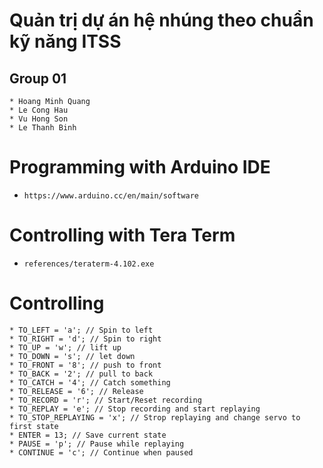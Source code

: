 # Quản trị dự án hệ nhúng theo chuẩn kỹ năng ITSS

## Group 01
```
* Hoang Minh Quang
* Le Cong Hau
* Vu Hong Son
* Le Thanh Binh
```

# Programming with Arduino IDE
* `https://www.arduino.cc/en/main/software`
# Controlling with Tera Term
* `references/teraterm-4.102.exe`		
# Controlling
```
* TO_LEFT = 'a'; // Spin to left
* TO_RIGHT = 'd'; // Spin to right
* TO_UP = 'w'; // lift up
* TO_DOWN = 's'; // let down
* TO_FRONT = '8'; // push to front
* TO_BACK = '2'; // pull to back
* TO_CATCH = '4'; // Catch something
* TO_RELEASE = '6'; // Release
* TO_RECORD = 'r'; // Start/Reset recording
* TO_REPLAY = 'e'; // Stop recording and start replaying 
* TO_STOP_REPLAYING = 'x'; // Strop replaying and change servo to first state
* ENTER = 13; // Save current state
* PAUSE = 'p'; // Pause while replaying
* CONTINUE = 'c'; // Continue when paused
```
